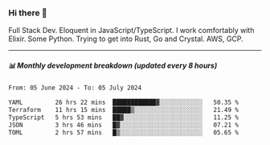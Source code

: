 ### Hi there 👋

Full Stack Dev. Eloquent in JavaScript/TypeScript. I work comfortably with Elixir. Some Python. Trying to get into Rust, Go and Crystal. AWS, GCP.

***

##### 📊 Monthly development breakdown (updated every 8 hours)

<!--START_SECTION:waka-->

```txt
From: 05 June 2024 - To: 05 July 2024

YAML         26 hrs 22 mins  ████████████▓░░░░░░░░░░░░   50.35 %
Terraform    11 hrs 15 mins  █████▒░░░░░░░░░░░░░░░░░░░   21.49 %
TypeScript   5 hrs 53 mins   ██▓░░░░░░░░░░░░░░░░░░░░░░   11.25 %
JSON         3 hrs 46 mins   █▓░░░░░░░░░░░░░░░░░░░░░░░   07.21 %
TOML         2 hrs 57 mins   █▒░░░░░░░░░░░░░░░░░░░░░░░   05.65 %
```

<!--END_SECTION:waka-->
